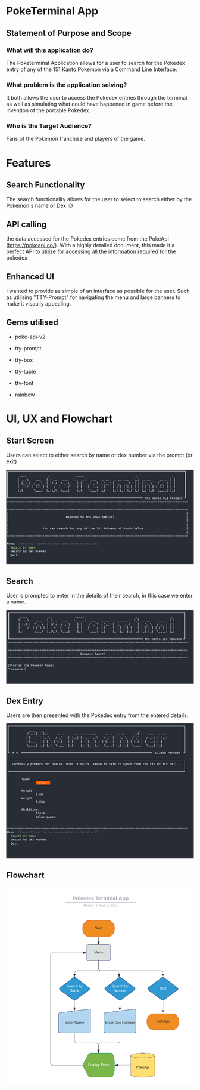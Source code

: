 # PokeTerminal App

## Statement of Purpose and Scope

### What will this application do?

The Poketerminal Application allows for a user to search for the Pokedex entry of any of the 151 Kanto Pokemon via a Command Line Interface.

### What problem is the application solving?

It both allows the user to access the Pokedex entries through the terminal, as well as simulating what could have happened in game before the invention of the portable Pokedex.

### Who is the Target Audience?

Fans of the Pokemon franchise and players of the game.

# Features

## Search Functionality

The search functionality allows for the user to select to search either by the Pokemon's name or Dex ID

## API calling

the data accessed for the Pokedex entries come from the PokeApi (https://pokeapi.co/). With a highly detailed document, this made it a perfect API to utilize for accessing all the information required for the pokedex

## Enhanced UI

I wanted to provide as simple of an interface as possible for the user. Such as utilising "TTY-Prompt" for navigating the menu and large banners to make it visaully appealing.

## Gems utilised

- poke-api-v2

- tty-prompt

- tty-box

- tty-table

- tty-font

- rainbow

# UI, UX and Flowchart

## Start Screen

Users can select to either search by name or dex number via the prompt (or exit)

![menu](./doc/pt1.png)

## Search

User is prompted to enter in the details of their search, in this case we enter a name.

![menu](./doc/pt2.png)

## Dex Entry

Users are then presented with the Pokedex entry from the entered details.

![menu](./doc/pt3.png)

## Flowchart

![menu](./doc/flowchart.png)

